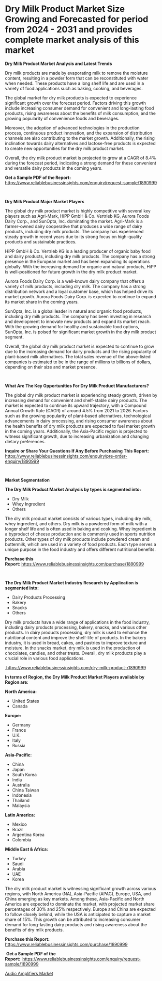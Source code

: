 <p><h1>Dry Milk Product Market Size Growing and Forecasted for period from 2024 - 2031 and provides complete market analysis of this market</h1></p><p><strong>Dry Milk Product Market Analysis and Latest Trends</strong></p>
<p><p>Dry milk products are made by evaporating milk to remove the moisture content, resulting in a powder form that can be reconstituted with water when needed. These products have a long shelf life and are used in a variety of food applications such as baking, cooking, and beverages.</p><p>The global market for dry milk products is expected to experience significant growth over the forecast period. Factors driving this growth include increasing consumer demand for convenient and long-lasting food products, rising awareness about the benefits of milk consumption, and the growing popularity of convenience foods and beverages.</p><p>Moreover, the adoption of advanced technologies in the production process, continuous product innovation, and the expansion of distribution channels are also contributing to the market growth. Additionally, the rising inclination towards dairy alternatives and lactose-free products is expected to create new opportunities for the dry milk product market.</p><p>Overall, the dry milk product market is projected to grow at a CAGR of 8.4% during the forecast period, indicating a strong demand for these convenient and versatile dairy products in the coming years.</p></p>
<p><strong>Get a Sample PDF of the Report:&nbsp;</strong> <a href="https://www.reliablebusinessinsights.com/enquiry/request-sample/1890999">https://www.reliablebusinessinsights.com/enquiry/request-sample/1890999</a></p>
<p>&nbsp;</p>
<p><strong>Dry Milk Product Major Market Players</strong></p>
<p><p>The global dry milk product market is highly competitive with several key players such as Agri-Mark, HiPP GmbH & Co. Vertrieb KG, Aurora Foods Dairy Corp., and SunOpta, Inc. dominating the market. Agri-Mark is a farmer-owned dairy cooperative that produces a wide range of dairy products, including dry milk products. The company has experienced steady growth in recent years due to its strong focus on high-quality products and sustainable practices.</p><p>HiPP GmbH & Co. Vertrieb KG is a leading producer of organic baby food and dairy products, including dry milk products. The company has a strong presence in the European market and has been expanding its operations globally. With the increasing demand for organic and natural products, HiPP is well-positioned for future growth in the dry milk product market.</p><p>Aurora Foods Dairy Corp. is a well-known dairy company that offers a variety of milk products, including dry milk. The company has a strong distribution network and a loyal customer base, which has helped drive its market growth. Aurora Foods Dairy Corp. is expected to continue to expand its market share in the coming years.</p><p>SunOpta, Inc. is a global leader in natural and organic food products, including dry milk products. The company has been investing in research and development to innovate new products and expand its market reach. With the growing demand for healthy and sustainable food options, SunOpta, Inc. is poised for significant market growth in the dry milk product segment.</p><p>Overall, the global dry milk product market is expected to continue to grow due to the increasing demand for dairy products and the rising popularity of plant-based milk alternatives. The total sales revenue of the above-listed companies is estimated to be in the range of millions to billions of dollars, depending on their size and market presence.</p></p>
<p>&nbsp;</p>
<p><strong>What Are The Key Opportunities For Dry Milk Product Manufacturers?</strong></p>
<p><p>The global dry milk product market is experiencing steady growth, driven by increasing demand for convenient and shelf-stable dairy products. The market is expected to continue its upward trajectory, with a Compound Annual Growth Rate (CAGR) of around 4.5% from 2021 to 2026. Factors such as the growing popularity of plant-based alternatives, technological advancements in dairy processing, and rising consumer awareness about the health benefits of dry milk products are expected to fuel market growth in the coming years. Additionally, the Asia-Pacific region is projected to witness significant growth, due to increasing urbanization and changing dietary preferences.</p></p>
<p><strong>Inquire or Share Your Questions If Any Before Purchasing This Report:</strong> <a href="https://www.reliablebusinessinsights.com/enquiry/pre-order-enquiry/1890999">https://www.reliablebusinessinsights.com/enquiry/pre-order-enquiry/1890999</a></p>
<p>&nbsp;</p>
<p><strong>Market Segmentation</strong></p>
<p><strong>The Dry Milk Product Market Analysis by types is segmented into:</strong></p>
<p><ul><li>Dry Milk</li><li>Whey Ingredient</li><li>Others</li></ul></p>
<p><p>The dry milk product market consists of various types, including dry milk, whey ingredient, and others. Dry milk is a powdered form of milk with a longer shelf life and is often used in baking and cooking. Whey ingredient is a byproduct of cheese production and is commonly used in sports nutrition products. Other types of dry milk products include powdered cream and buttermilk, which are used in a variety of food products. Each type serves a unique purpose in the food industry and offers different nutritional benefits.</p></p>
<p><strong>Purchase this Report:&nbsp;</strong><a href="https://www.reliablebusinessinsights.com/purchase/1890999">https://www.reliablebusinessinsights.com/purchase/1890999</a></p>
<p>&nbsp;</p>
<p><strong>The Dry Milk Product Market Industry Research by Application is segmented into:</strong></p>
<p><ul><li>Dairy Products Processing</li><li>Bakery</li><li>Snacks</li><li>Others</li></ul></p>
<p><p>Dry milk products have a wide range of applications in the food industry, including dairy products processing, bakery, snacks, and various other products. In dairy products processing, dry milk is used to enhance the nutritional content and improve the shelf-life of products. In the bakery industry, it is used in bread, cakes, and pastries to improve texture and moisture. In the snacks market, dry milk is used in the production of chocolates, candies, and other treats. Overall, dry milk products play a crucial role in various food applications.</p></p>
<p><a href="https://www.reliablebusinessinsights.com/dry-milk-product-r1890999">&nbsp;https://www.reliablebusinessinsights.com/dry-milk-product-r1890999</a></p>
<p><strong>In terms of Region, the Dry Milk Product Market Players available by Region are:</strong></p>
<p>
    <p> <strong> North America: </strong>
        <ul>
            <li>United States</li>
            <li>Canada</li>
        </ul>
        </p> 
    <p> <strong> Europe: </strong>
        <ul>
            <li>Germany</li>
            <li>France</li>
            <li>U.K.</li>
            <li>Italy</li>
            <li>Russia</li>
        </ul>
        </p> 
    <p> <strong> Asia-Pacific: </strong>
        <ul>
            <li>China</li>
            <li>Japan</li>
            <li>South Korea</li>
            <li>India</li>
            <li>Australia</li>
            <li>China Taiwan</li>
            <li>Indonesia</li>
            <li>Thailand</li>
            <li>Malaysia</li>
        </ul>
        </p> 
    <p> <strong> Latin America: </strong>
        <ul>
            <li>Mexico</li>
            <li>Brazil</li>
            <li>Argentina Korea</li>
            <li>Colombia</li>
        </ul>
        </p> 
    <p> <strong> Middle East & Africa: </strong>
        <ul>
            <li>Turkey</li>
            <li>Saudi</li>
            <li>Arabia</li>
            <li>UAE</li>
            <li>Korea</li>
        </ul>
    </p>
    </p>
<p><p>The dry milk product market is witnessing significant growth across various regions, with North America (NA), Asia-Pacific (APAC), Europe, USA, and China emerging as key markets. Among these, Asia-Pacific and North America are expected to dominate the market, with projected market share percentages of 30% and 25% respectively. Europe and China are expected to follow closely behind, while the USA is anticipated to capture a market share of 15%. This growth can be attributed to increasing consumer demand for long-lasting dairy products and rising awareness about the benefits of dry milk products.</p></p>
<p><strong>Purchase this Report: </strong><a href="https://www.reliablebusinessinsights.com/purchase/1890999">https://www.reliablebusinessinsights.com/purchase/1890999</a></p>
<p>&nbsp;<strong>Get a Sample PDF of the Report:&nbsp;&nbsp;</strong><a href="https://www.reliablebusinessinsights.com/enquiry/request-sample/1890999">https://www.reliablebusinessinsights.com/enquiry/request-sample/1890999</a></p>
<p><strong></strong></p>
<p><p><a href="https://github.com/LavernaCole76/Market-Research-Report-List-1/blob/main/audio-amplifiers-market.md">Audio Amplifiers Market</a></p></p>